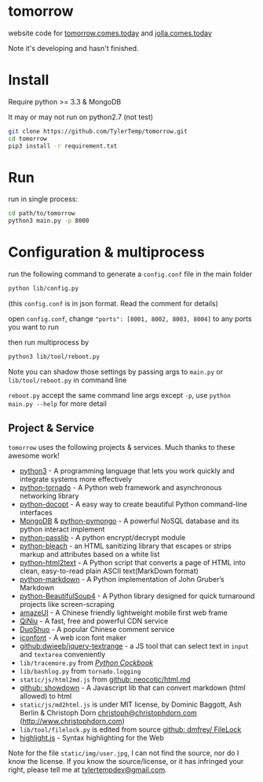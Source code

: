 # tomorrow

website code for [tomorrow.comes.today](http://tomorrow.comes.today) and [jolla.comes.today](http://jolla.comes.today)

Note it's developing and hasn't finished.

# Install

Require python >= 3.3 & MongoDB

It may or may not run on python2.7 (not test)

```bash
git clone https://github.com/TylerTemp/tomorrow.git
cd tomorrow
pip3 install -r requirement.txt
```

# Run

run in single process:

```bash
cd path/to/tomorrow
python3 main.py -p 8000
```

# Configuration & multiprocess

run the following command to generate a `config.conf` file in the main folder

```bash
python lib/config.py
```

(this `config.conf` is in json format. Read the comment for details)

open `config.conf`, change `"ports": [8001, 8002, 8003, 8004]` to
any ports you want to run

then run multiprocess by

```bash
python3 lib/tool/reboot.py
```

Note you can shadow those settings by passing args to `main.py` or `lib/tool/reboot.py` in command line

`reboot.py` accept the same command line args except `-p`,
use `python main.py --help` for more detail

## Project & Service

`tomorrow` uses the following projects & services. Much thanks to these awesome work!

* [python3](http://python.org) - A programming language that lets you work quickly and integrate systems more effectively
* [python-tornado](http://www.tornadoweb.org/en/stable/) - A Python web framework and asynchronous networking library
* [python-docopt](https://github.com/docopt/docopt) - A easy way to create beautiful Python command-line interfaces
* [MongoDB](https://www.mongodb.org/) & [python-pymongo](https://api.mongodb.org/python/current/) - A powerful NoSQL database and its python interact implement
* [python-passlib](https://bitbucket.org/ecollins/passlib) - A python encrypt/decrypt module
* [python-bleach](https://github.com/jsocol/bleach) - an HTML sanitizing library that escapes or strips markup and attributes based on a white list
* [python-html2text](https://github.com/aaronsw/html2text) - A Python script that converts a page of HTML into clean, easy-to-read plain ASCII text(MarkDown format)
* [python-markdown](https://pythonhosted.org/Markdown/) - A Python implementation of John Gruber’s Markdown
* [python-BeautifulSoup4](http://www.crummy.com/software/BeautifulSoup/bs4/) - A Python library designed for quick turnaround projects like screen-scraping
* [amazeUI](http://amazeui.org/) - A Chinese friendly lightweight mobile first web frame
* [QiNiu](http://qiniu.com) - A fast, free and powerful CDN service
* [DuoShuo](http://duoshuo.com) - A popular Chinese comment service
* [iconfont](http://www.iconfont.cn) - A web icon font maker
* [github:dwieeb/jquery-textrange](https://github.com/dwieeb/jquery-textrange) - a JS tool that can select text in `input` and `textarea` conveniently
* `lib/tracemore.py` from [*Python Cockbook*](http://www.amazon.com/Python-Cookbook-Third-David-Beazley/dp/1449340377/ref=sr_1_1?ie=UTF8&qid=1430528366&sr=8-1&keywords=python+cookbook)
* `lib/bashlog.py` from `tornado.logging`
* `static/js/html2md.js` from [github: neocotic/html.md](https://github.com/neocotic/html.md)
* [github: showdown](https://github.com/showdownjs/showdown) -  A Javascript
  lib that can convert markdown (html allowed) to html
* `static/js/md2html.js` is under MIT license, by Dominic Baggott, Ash Berlin & Christoph Dorn <christoph@christophdorn.com> (http://www.christophdorn.com)
* `lib/tool/filelock.py` is edited from source [github: dmfrey/ FileLock](https://github.com/dmfrey/FileLock)
* [highlight.js](https://highlightjs.org/) - Syntax highlighting for the Web

Note for the file `static/img/user.jpg`, I can not find the source, nor do I know the license. If you know the source/license, or it has infringed your right, please tell me at <tylertempdev@gmail.com>.
